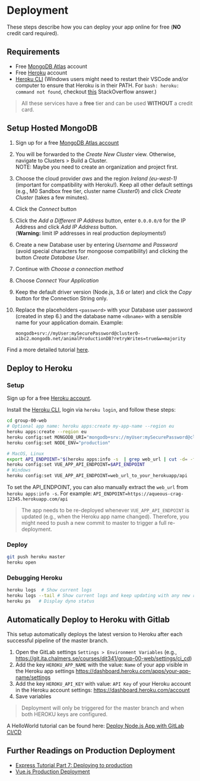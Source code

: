 # Deployment

These steps describe how you can deploy your app online for free (**NO** credit card required).

## Requirements

* Free [MongoDB Atlas](https://www.mongodb.com/cloud/atlas) account
* Free [Heroku](https://www.heroku.com/) account
* [Heroku CLI](https://devcenter.heroku.com/articles/heroku-cli) (Windows users might need to restart their VSCode and/or computer to ensure that Heroku is in their PATH. For `bash: heroku: command not found`, checkout [this](https://stackoverflow.com/a/38746507/6875981) StackOverflow answer.)

> All these services have a **free** tier and can be used **WITHOUT** a credit card.

## Setup Hosted MongoDB

1. Sign up for a free [MongoDB Atlas account](https://www.mongodb.com/cloud/atlas/register)
2. You will be forwarded to the *Create New Cluster* view. Otherwise, navigate to Clusters > Build a Cluster.<br/> NOTE: Maybe you need to create an organization and project first.
3. Choose the cloud provider *aws* and the region *Ireland (eu-west-1)* (important for compatibility with Heroku!). Keep all other default settings (e.g., M0 Sandbox free tier, cluster name *Cluster0*) and click *Create Cluster* (takes a few minutes).
4. Click the *Connect* button
5. Click the *Add a Different IP Address* button, enter `0.0.0.0/0` for the IP Address and click *Add IP Address* button.<br/> (**Warning:** limit IP addresses in real production deployments!)
6. Create a new Database user by entering *Username* and *Password* (avoid special characters for mongoose compatibility) and clicking the button *Create Database User*.
7. Continue with *Choose a connection method*
8. Choose *Connect Your Application*
9. Keep the default driver version (Node.js, 3.6 or later) and click the *Copy* button for the Connection String only.
10. Replace the placeholders `<password>` with your Database user password (created in step 6.) and the database name `<dbname>` with a sensible name for your application domain. Example:

    ```none
    mongodb+srv://myUser:mySecurePassword@cluster0-a1bc2.mongodb.net/animalProductionDB?retryWrites=true&w=majority
    ```

Find a more detailed tutorial [here](https://developer.mozilla.org/en-US/docs/Learn/Server-side/Express_Nodejs/mongoose#Setting_up_the_MongoDB_database).

## Deploy to Heroku

### Setup

Sign up for a free [Heroku account](https://signup.heroku.com/).

Install the [Heroku CLI](https://devcenter.heroku.com/articles/heroku-cli), login via `heroku login`, and follow these steps:

```bash
cd group-00-web
# Optional app name: heroku apps:create my-app-name --region eu
heroku apps:create --region eu
heroku config:set MONGODB_URI="mongodb+srv://myUser:mySecurePassword@cluster0-a1bc2.mongodb.net/animalProductionDB?retryWrites=true&w=majority"
heroku config:set NODE_ENV="production"

# MacOS, Linux
export API_ENDPOINT="$(heroku apps:info -s  | grep web_url | cut -d= -f2)api"
heroku config:set VUE_APP_API_ENDPOINT=$API_ENDPOINT
# Windows
heroku config:set VUE_APP_API_ENDPOINT=web_url_to_your_herokuapp/api
```

To set the API_ENDPOINT, you can also manually extract the `web_url` from `heroku apps:info -s`. For example: `API_ENDPOINT=https://aqueous-crag-12345.herokuapp.com/api`

> The app needs to be re-deployed whenever `VUE_APP_API_ENDPOINT` is updated (e.g., when the Heroku app name changed). Therefore, you might need to push a new commit to master to trigger a full re-deployment.

### Deploy

```bash
git push heroku master
heroku open
```

### Debugging Heroku

```bash
heroku logs  # Show current logs
heroku logs --tail # Show current logs and keep updating with any new results
heroku ps   # Display dyno status
```

## Automatically Deploy to Heroku with Gitlab

This setup automatically deploys the latest version to Heroku after each successful pipeline of the master branch.

1. Open the GitLab settings `Settings > Environment Variables` (e.g., https://git.ita.chalmers.se/courses/dit341/group-00-web/settings/ci_cd)
2. Add the key `HEROKU_APP_NAME` with the value: `Name` of your app visible in the Heroku app settings https://dashboard.heroku.com/apps/your-app-name/settings
3. Add the key `HEROKU_API_KEY` with value: `API Key` of your Heroku account in the Heroku account settings: https://dashboard.heroku.com/account
4. Save variables

> Deployment will only be triggered for the master branch and when both HEROKU keys are configured.

A HelloWorld tutorial can be found here: [Deploy Node.js App with GitLab CI/CD](https://medium.com/@seulkiro/deploy-node-js-app-with-gitlab-ci-cd-214d12bfeeb5)

## Further Readings on Production Deployment

* [Express Tutorial Part 7: Deploying to production](https://developer.mozilla.org/en-US/docs/Learn/Server-side/Express_Nodejs/deployment)
* [Vue.js Production Deployment](https://vuejs.org/v2/guide/deployment.html)
